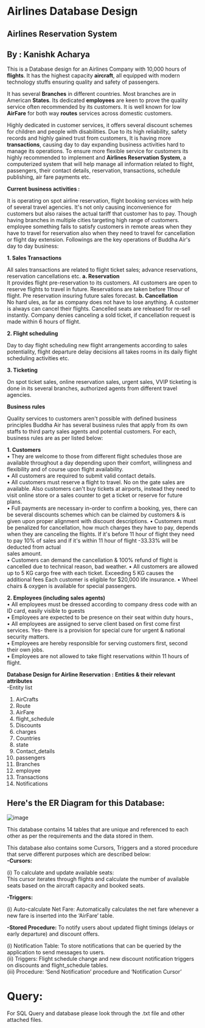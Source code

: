 # Airlines Database Design 
## Airlines Reservation System 
## By : Kanishk Acharya 

This is a Database design for an Airlines Company with 10,000 hours of **flights**. It has the highest capacity **aircraft**, all equipped with modern technology stuffs ensuring quality and safety of passengers.

It has several **Branches** in different countries. Most branches are in American **States**. Its dedicated **employees** are keen to prove the quality service often recommended by its customers. It is well known for low **AirFare** for both way **routes** services across domestic customers.
  
Highly dedicated in customer services, it offers several discount schemes for children and people with disabilities. Due to its high reliability, safety records and highly gained trust from customers, It is having more **transactions**, causing day to day expanding business activities hard to manage its operations. To ensure more flexible service for customers its highly recommended to implement and **Airlines Reservation System**, a computerized system that will help manage all information related to flight, passengers, their contact details, reservation, transactions, schedule publishing, air fare payments etc.  

**Current business activities :**

It is operating on spot airline reservation, flight booking services with help of several travel agencies. It's not only causing inconvenience for customers but also raises the actual tariff that customer has to pay. Though having branches in multiple cities targeting high range of customers. employee something fails to satisfy customers in remote areas when they have to travel for reservation also when they need to travel for cancellation or flight day extension. Followings are 
the key operations of Buddha Air's day to day business: 

**1. Sales Transactions**

All sales transactions are related to flight ticket sales; advance reservations, reservation cancellations etc. 
**a. Reservation**  
It provides flight pre-reservation to its customers. All customers are open to reserve flights to travel in future. Reservations are taken before 11hour of flight. Pre
reservation insuring future sales forecast. 
**b. Cancellation**  
No hard ules, as far as company does not have to lose anything. A customer is always can cancel their flights. Cancelled seats are released for re-sell instantly. 
Company denies canceling a sold ticket, if cancellation request is made within 6 hours of flight. 

**2. Flight scheduling**  

Day to day flight scheduling new flight arrangements according to sales potentiality, flight departure delay decisions all takes rooms in its daily flight scheduling activities etc. 

**3. Ticketing**

On spot ticket sales, online reservation sales, urgent sales, VVIP ticketing is done in its several branches, authorized agents from different travel agencies. 

**Business rules** 

Quality services to customers aren't possible with defined business principles Buddha Air has several business rules that apply from its own staffs to third party sales agents and potential customers. For each, business rules are as per listed below: 

**1. Customers**  
• They are welcome to those from different flight schedules those are available throughout a  day depending upon their comfort, willingness and flexibility and of course upon flight availability.  
• All customers are required to submit valid contact details.  
• All customers must reserve a flight to travel. No on the gate sales are available. Also  customers can't buy tickets at airports, instead they need to visit online store or a sales counter to get a ticket or reserve for future plans.  
• Full payments are necessary in-order to confirm a booking, yes, there can be several discounts schemes which can be claimed by customers & is given upon proper alignment with discount descriptions. 
• Customers must be penalized for cancellation, how much charges they have to pay, depends when they are canceling the flights. If it's before 11 hour of flight they need to pay 10% of sales and if it's within 11 hour of flight -33.33% will be deducted from actual   
sales amount.  
• Customers can demand the cancellation & 100% refund of flight is cancelled due to technical reason, bad weather. 
• All customers are allowed up to 5 KG cargo free with each ticket. Exceeding 5 KG causes the additional fees Each customer is eligible for $20,000 life insurance. 
• Wheel chairs & oxygen is available for special passengers. 

**2. Employees (including sales agents)**  
• All employees must be dressed according to company dress code with an ID card, easily visible to guests  
• Employees are expected to be presence on their seat within duty hours.,  
• All employees are assigned to serve client based on first come first services. Yes- there is a provision for special cure for urgent & national security matters.  
• Employees are hereby responsible for serving customers first, second their own jobs.  
• Employees are not allowed to take flight reservations within 11 hours of flight.

**Database Design for Airline Reservation :**
**Entities & their relevant attributes**  
-Entity list
1) AirCrafts 
2) Route 
3) AirFare 
4) flight_schedule 
5) Discounts 
6) charges 
7) Countries 
8) state 
9) Contact_details 
10) passengers 
11) Branches 
12) employee 
13) Transactions 
14) Notifications

## Here's the ER Diagram for this Database: 
![image](https://github.com/user-attachments/assets/abed45e1-539f-486c-bb64-366c27b037f8)



This database contains 14 tables that are unique and referenced to each other as per the requirements and the data stored in them.  

This database also contains some Cursors, Triggers and a stored procedure that serve different purposes which are described below:  
**-Cursors:** 

(i) To calculate and update available seats:  
This cursor iterates through flights and calculate the number of available seats based on the aircraft capacity and booked seats. 

**-Triggers:**  

(i) Auto-calculate Net Fare: 
Automatically calculates the net fare whenever a new fare is inserted into the ‘AirFare’ table. 

**-Stored Procedure:** 
To notify users about updated flight timings (delays or early departure) and discount offers.  

(i) Notification Table: To store notifications that can be queried by the application to send messages to users.  
(ii) Triggers: Flight schedule change and new discount notification triggers on discounts and flight_schedule tables.  
(iii) Procedure: ‘Send Notification’  procedure and ‘Notification Cursor’


# Query: 
For SQL Query and database please look through the .txt file and other attached files.
